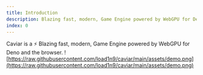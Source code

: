 ```yaml
---
title: Introduction
description: Blazing fast, modern, Game Engine powered by WebGPU for Deno and the browser
index: 0
---
```


Caviar is a ⚡ Blazing fast, modern, Game Engine powered by WebGPU for Deno and the browser.
![https://raw.githubusercontent.com/load1n9/caviar/main/assets/demo.png](https://raw.githubusercontent.com/load1n9/caviar/main/assets/demo.png)
